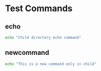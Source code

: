 # Test Commands

## echo
```bash
echo "Child directory echo command"
```

## newcommand
```bash
echo "This is a new command only in child"
```
